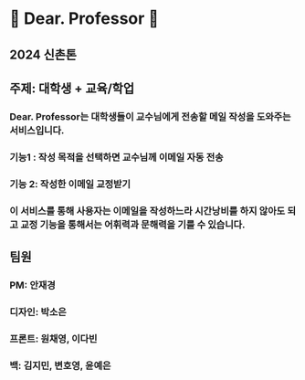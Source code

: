 # 📓 Dear. Professor 📓
## 2024 신촌톤
## 주제: 대학생 + 교육/학업

### Dear. Professor는 대학생들이 교수님에게 전송할 메일 작성을 도와주는 서비스입니다. 
### 기능1 : 작성 목적을 선택하면 교수님께 이메일 자동 전송
### 기능 2: 작성한 이메일 교정받기
### 이 서비스를 통해 사용자는 이메일을 작성하느라 시간낭비를 하지 않아도 되고 교정 기능을 통해서는 어휘력과 문해력을 기를 수 있습니다.


## 팀원
### PM: 안재경
### 디자인: 박소은
### 프론트: 원채영, 이다빈
### 백: 김지민, 변호영, 윤예은
